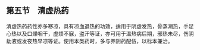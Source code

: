 ## 第五节　清虚热药

清虚热药药性亦多寒凉，具有凉血退热的功效，适用于阴虚发热，骨蒸潮热，手足心热以及口燥咽干，虚烦不寐，盗汗等证，亦可用于温热病后期，邪热未尽，伤阴劫液或发夜热早凉等证。使用本类药时，多与养阴药配伍，以标本兼治。
